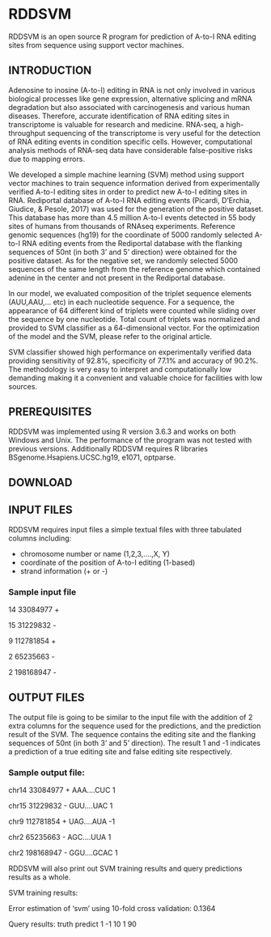 
# RDDSVM

RDDSVM is an open source R program for prediction of A-to-I RNA editing sites from sequence using support vector machines.

## INTRODUCTION

Adenosine to inosine (A-to-I) editing in RNA is not only involved in various biological processes like gene expression, alternative splicing and mRNA degradation but also associated with carcinogenesis and various human diseases. Therefore, accurate identification of RNA editing sites in transcriptome is valuable for research and medicine. RNA-seq, a high-throughput sequencing of the transcriptome is very useful for the detection of RNA editing events in condition specific cells. However, computational analysis methods of RNA-seq data have considerable false-positive risks due to mapping errors. 

We developed a simple machine learning (SVM) method using support vector machines to train sequence information derived from experimentally verified A-to-I editing sites in order to predict new A-to-I editing sites in RNA. Rediportal database of A-to-I RNA editing events (Picardi, D’Erchia, Giudice, & Pesole, 2017) was used for the generation of the positive dataset. This database has more than 4.5 million A-to-I events detected in 55 body sites of humans from thousands of RNAseq experiments. Reference genomic sequences (hg19) for the coordinate of 5000 randomly selected A-to-I RNA editing events from the Rediportal database with the flanking sequences of 50nt (in both 3’ and 5’ direction) were obtained for the positive dataset. As for the negative set, we randomly selected 5000 sequences of the same length from the reference genome which contained adenine in the center and not present in the Rediportal database. 

In our model, we evaluated composition of the triplet sequence elements (AUU,AAU,... etc) in each nucleotide sequence. For a sequence, the appearance of 64 different kind of triplets were counted while sliding over the sequence by one nucleotide. Total count of triplets was normalized and provided to SVM classifier as a 64-dimensional vector. For the optimization of the model and the SVM, please refer to the original article. 

SVM classifier showed high performance on experimentally verified data providing sensitivity of 92.8%, specificity of 77.1% and accuracy of 90.2%. The methodology is very easy to interpret and computationally low demanding making it a convenient and valuable choice for facilities with low sources.

## PREREQUISITES

RDDSVM was implemented using R version 3.6.3 and works on both Windows and Unix. The performance of the program was not tested with previous versions. Additionally RDDSVM requires R libraries BSgenome.Hsapiens.UCSC.hg19, e1071, optparse. 

## DOWNLOAD
## INPUT FILES
RDDSVM requires  input files a simple textual files with three tabulated columns including:

-   chromosome number or name (1,2,3,....,X, Y)
-   coordinate of the position of A-to-I editing (1-based)
-   strand information (+ or -)

### Sample input file

14	33084977	+

15	31229832	-

9	112781854	+

2	65235663	-

2	198168947	-

## OUTPUT FILES
The output file is going to be similar to the input file with the addition of 2 extra columns for the sequence used for the predictions, and the prediction result of the SVM. The sequence contains the editing site and the flanking sequences of 50nt (in both 3’ and 5’ direction). The result 1 and -1 indicates a prediction of a true editing site and false editing site respectively. 

### Sample output file:

chr14	33084977	+	AAA....CUC	1

chr15	31229832	-	GUU....UAC	1

chr9	112781854	+	UAG....AUA	-1

chr2	65235663	-	AGC....UUA	1

chr2	198168947	-	GGU....GCAC	1



RDDSVM will also print out SVM training results and query predictions results as a whole. 


SVM training results:

Error estimation of ‘svm’ using 10-fold cross validation: 0.1364

Query results:
       truth
predict  1
     -1 10
     1  90
